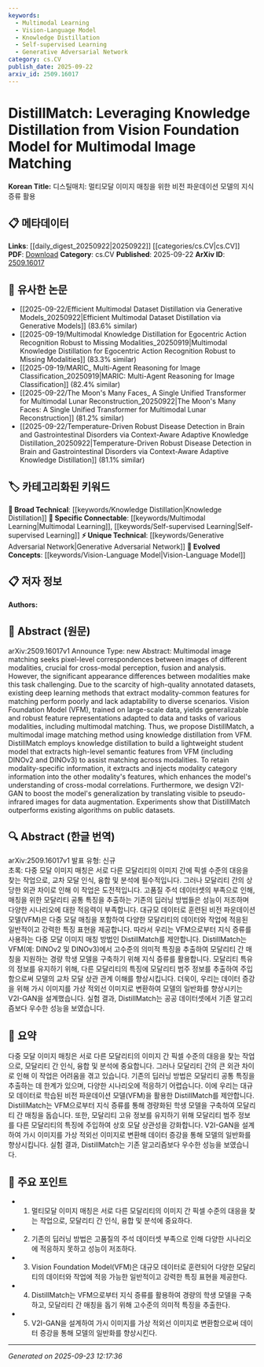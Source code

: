 ```yaml
---
keywords:
  - Multimodal Learning
  - Vision-Language Model
  - Knowledge Distillation
  - Self-supervised Learning
  - Generative Adversarial Network
category: cs.CV
publish_date: 2025-09-22
arxiv_id: 2509.16017
---
```


<!-- KEYWORD_LINKING_METADATA:
{
  "processed_timestamp": "2025-09-23T12:17:36.359005",
  "vocabulary_version": "1.0",
  "selected_keywords": [
    "Multimodal Learning",
    "Vision-Language Model",
    "Knowledge Distillation",
    "Self-supervised Learning",
    "Generative Adversarial Network"
  ],
  "rejected_keywords": [],
  "similarity_scores": {
    "Multimodal Learning": 0.82,
    "Vision-Language Model": 0.79,
    "Knowledge Distillation": 0.77,
    "Self-supervised Learning": 0.78,
    "Generative Adversarial Network": 0.74
  },
  "extraction_method": "AI_prompt_based",
  "budget_applied": true,
  "candidates_json": {
    "candidates": [
      {
        "surface": "Multimodal Image Matching",
        "canonical": "Multimodal Learning",
        "aliases": [
          "Cross-modal Image Matching"
        ],
        "category": "specific_connectable",
        "rationale": "This term is central to the paper's focus on matching images across different modalities, aligning with the concept of Multimodal Learning.",
        "novelty_score": 0.55,
        "connectivity_score": 0.88,
        "specificity_score": 0.78,
        "link_intent_score": 0.82
      },
      {
        "surface": "Vision Foundation Model",
        "canonical": "Vision-Language Model",
        "aliases": [
          "VFM"
        ],
        "category": "evolved_concepts",
        "rationale": "Vision Foundation Models are a key component in the paper, similar to Vision-Language Models in their cross-modal capabilities.",
        "novelty_score": 0.68,
        "connectivity_score": 0.75,
        "specificity_score": 0.82,
        "link_intent_score": 0.79
      },
      {
        "surface": "Knowledge Distillation",
        "canonical": "Knowledge Distillation",
        "aliases": [
          "Model Compression"
        ],
        "category": "broad_technical",
        "rationale": "This technique is crucial for transferring knowledge from large models to smaller ones, a core process in the paper.",
        "novelty_score": 0.47,
        "connectivity_score": 0.83,
        "specificity_score": 0.7,
        "link_intent_score": 0.77
      },
      {
        "surface": "DINOv2",
        "canonical": "Self-supervised Learning",
        "aliases": [
          "DINO",
          "DINOv3"
        ],
        "category": "specific_connectable",
        "rationale": "DINO models are examples of self-supervised learning, which is pivotal for feature extraction in this context.",
        "novelty_score": 0.6,
        "connectivity_score": 0.8,
        "specificity_score": 0.76,
        "link_intent_score": 0.78
      },
      {
        "surface": "V2I-GAN",
        "canonical": "Generative Adversarial Network",
        "aliases": [
          "Visible to Infrared GAN"
        ],
        "category": "unique_technical",
        "rationale": "This specific GAN variant is used for data augmentation, enhancing model generalization in the paper.",
        "novelty_score": 0.72,
        "connectivity_score": 0.65,
        "specificity_score": 0.85,
        "link_intent_score": 0.74
      }
    ],
    "ban_list_suggestions": [
      "method",
      "experiment",
      "performance"
    ]
  },
  "decisions": [
    {
      "candidate_surface": "Multimodal Image Matching",
      "resolved_canonical": "Multimodal Learning",
      "decision": "linked",
      "scores": {
        "novelty": 0.55,
        "connectivity": 0.88,
        "specificity": 0.78,
        "link_intent": 0.82
      }
    },
    {
      "candidate_surface": "Vision Foundation Model",
      "resolved_canonical": "Vision-Language Model",
      "decision": "linked",
      "scores": {
        "novelty": 0.68,
        "connectivity": 0.75,
        "specificity": 0.82,
        "link_intent": 0.79
      }
    },
    {
      "candidate_surface": "Knowledge Distillation",
      "resolved_canonical": "Knowledge Distillation",
      "decision": "linked",
      "scores": {
        "novelty": 0.47,
        "connectivity": 0.83,
        "specificity": 0.7,
        "link_intent": 0.77
      }
    },
    {
      "candidate_surface": "DINOv2",
      "resolved_canonical": "Self-supervised Learning",
      "decision": "linked",
      "scores": {
        "novelty": 0.6,
        "connectivity": 0.8,
        "specificity": 0.76,
        "link_intent": 0.78
      }
    },
    {
      "candidate_surface": "V2I-GAN",
      "resolved_canonical": "Generative Adversarial Network",
      "decision": "linked",
      "scores": {
        "novelty": 0.72,
        "connectivity": 0.65,
        "specificity": 0.85,
        "link_intent": 0.74
      }
    }
  ]
}
-->

# DistillMatch: Leveraging Knowledge Distillation from Vision Foundation Model for Multimodal Image Matching

**Korean Title:** 디스틸매치: 멀티모달 이미지 매칭을 위한 비전 파운데이션 모델의 지식 증류 활용

## 📋 메타데이터

**Links**: [[daily_digest_20250922|20250922]] [[categories/cs.CV|cs.CV]]
**PDF**: [Download](https://arxiv.org/pdf/2509.16017.pdf)
**Category**: cs.CV
**Published**: 2025-09-22
**ArXiv ID**: [2509.16017](https://arxiv.org/abs/2509.16017)

## 🔗 유사한 논문
- [[2025-09-22/Efficient Multimodal Dataset Distillation via Generative Models_20250922|Efficient Multimodal Dataset Distillation via Generative Models]] (83.6% similar)
- [[2025-09-19/Multimodal Knowledge Distillation for Egocentric Action Recognition Robust to Missing Modalities_20250919|Multimodal Knowledge Distillation for Egocentric Action Recognition Robust to Missing Modalities]] (83.3% similar)
- [[2025-09-19/MARIC_ Multi-Agent Reasoning for Image Classification_20250919|MARIC: Multi-Agent Reasoning for Image Classification]] (82.4% similar)
- [[2025-09-22/The Moon's Many Faces_ A Single Unified Transformer for Multimodal Lunar Reconstruction_20250922|The Moon's Many Faces: A Single Unified Transformer for Multimodal Lunar Reconstruction]] (81.2% similar)
- [[2025-09-22/Temperature-Driven Robust Disease Detection in Brain and Gastrointestinal Disorders via Context-Aware Adaptive Knowledge Distillation_20250922|Temperature-Driven Robust Disease Detection in Brain and Gastrointestinal Disorders via Context-Aware Adaptive Knowledge Distillation]] (81.1% similar)

## 🏷️ 카테고리화된 키워드
**🧠 Broad Technical**: [[keywords/Knowledge Distillation|Knowledge Distillation]]
**🔗 Specific Connectable**: [[keywords/Multimodal Learning|Multimodal Learning]], [[keywords/Self-supervised Learning|Self-supervised Learning]]
**⚡ Unique Technical**: [[keywords/Generative Adversarial Network|Generative Adversarial Network]]
**🚀 Evolved Concepts**: [[keywords/Vision-Language Model|Vision-Language Model]]

## 📋 저자 정보

**Authors:** 

## 📄 Abstract (원문)

arXiv:2509.16017v1 Announce Type: new 
Abstract: Multimodal image matching seeks pixel-level correspondences between images of different modalities, crucial for cross-modal perception, fusion and analysis. However, the significant appearance differences between modalities make this task challenging. Due to the scarcity of high-quality annotated datasets, existing deep learning methods that extract modality-common features for matching perform poorly and lack adaptability to diverse scenarios. Vision Foundation Model (VFM), trained on large-scale data, yields generalizable and robust feature representations adapted to data and tasks of various modalities, including multimodal matching. Thus, we propose DistillMatch, a multimodal image matching method using knowledge distillation from VFM. DistillMatch employs knowledge distillation to build a lightweight student model that extracts high-level semantic features from VFM (including DINOv2 and DINOv3) to assist matching across modalities. To retain modality-specific information, it extracts and injects modality category information into the other modality's features, which enhances the model's understanding of cross-modal correlations. Furthermore, we design V2I-GAN to boost the model's generalization by translating visible to pseudo-infrared images for data augmentation. Experiments show that DistillMatch outperforms existing algorithms on public datasets.

## 🔍 Abstract (한글 번역)

arXiv:2509.16017v1 발표 유형: 신규  
초록: 다중 모달 이미지 매칭은 서로 다른 모달리티의 이미지 간에 픽셀 수준의 대응을 찾는 작업으로, 교차 모달 인식, 융합 및 분석에 필수적입니다. 그러나 모달리티 간의 상당한 외관 차이로 인해 이 작업은 도전적입니다. 고품질 주석 데이터셋의 부족으로 인해, 매칭을 위한 모달리티 공통 특징을 추출하는 기존의 딥러닝 방법들은 성능이 저조하며 다양한 시나리오에 대한 적응력이 부족합니다. 대규모 데이터로 훈련된 비전 파운데이션 모델(VFM)은 다중 모달 매칭을 포함하여 다양한 모달리티의 데이터와 작업에 적응된 일반적이고 강력한 특징 표현을 제공합니다. 따라서 우리는 VFM으로부터 지식 증류를 사용하는 다중 모달 이미지 매칭 방법인 DistillMatch를 제안합니다. DistillMatch는 VFM(예: DINOv2 및 DINOv3)에서 고수준의 의미적 특징을 추출하여 모달리티 간 매칭을 지원하는 경량 학생 모델을 구축하기 위해 지식 증류를 활용합니다. 모달리티 특유의 정보를 유지하기 위해, 다른 모달리티의 특징에 모달리티 범주 정보를 추출하여 주입함으로써 모델의 교차 모달 상관 관계 이해를 향상시킵니다. 더욱이, 우리는 데이터 증강을 위해 가시 이미지를 가상 적외선 이미지로 변환하여 모델의 일반화를 향상시키는 V2I-GAN을 설계했습니다. 실험 결과, DistillMatch는 공공 데이터셋에서 기존 알고리즘보다 우수한 성능을 보였습니다.

## 📝 요약

다중 모달 이미지 매칭은 서로 다른 모달리티의 이미지 간 픽셀 수준의 대응을 찾는 작업으로, 모달리티 간 인식, 융합 및 분석에 중요합니다. 그러나 모달리티 간의 큰 외관 차이로 인해 이 작업은 어려움을 겪고 있습니다. 기존의 딥러닝 방법은 모달리티 공통 특징을 추출하는 데 한계가 있으며, 다양한 시나리오에 적응하기 어렵습니다. 이에 우리는 대규모 데이터로 학습된 비전 파운데이션 모델(VFM)을 활용한 DistillMatch를 제안합니다. DistillMatch는 VFM으로부터 지식 증류를 통해 경량화된 학생 모델을 구축하여 모달리티 간 매칭을 돕습니다. 또한, 모달리티 고유 정보를 유지하기 위해 모달리티 범주 정보를 다른 모달리티의 특징에 주입하여 상호 모달 상관성을 강화합니다. V2I-GAN을 설계하여 가시 이미지를 가상 적외선 이미지로 변환해 데이터 증강을 통해 모델의 일반화를 향상시킵니다. 실험 결과, DistillMatch는 기존 알고리즘보다 우수한 성능을 보였습니다.

## 🎯 주요 포인트

- 1. 멀티모달 이미지 매칭은 서로 다른 모달리티의 이미지 간 픽셀 수준의 대응을 찾는 작업으로, 모달리티 간 인식, 융합 및 분석에 중요하다.
- 2. 기존의 딥러닝 방법은 고품질의 주석 데이터셋 부족으로 인해 다양한 시나리오에 적응하지 못하고 성능이 저조하다.
- 3. Vision Foundation Model(VFM)은 대규모 데이터로 훈련되어 다양한 모달리티의 데이터와 작업에 적응 가능한 일반적이고 강력한 특징 표현을 제공한다.
- 4. DistillMatch는 VFM으로부터 지식 증류를 활용하여 경량의 학생 모델을 구축하고, 모달리티 간 매칭을 돕기 위해 고수준의 의미적 특징을 추출한다.
- 5. V2I-GAN을 설계하여 가시 이미지를 가상 적외선 이미지로 변환함으로써 데이터 증강을 통해 모델의 일반화를 향상시킨다.


---

*Generated on 2025-09-23 12:17:36*